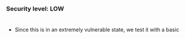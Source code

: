 ### Security level: LOW
# 
* Since this is in an extremely vulnerable state, we test it with a basic <script> tag with an alert function.
  It was saved onto the website, as we can see from the source code.
* Whenever I reload the page, it would repeat the alert and create more entries onto the guestbook. To avoid
  this, I would need to clear it via the form button.
#
![](./images/XSS_S1.png)
![](./images/XSS_S2.png)
![](./images/XSS_S3.png)
![](./images/XSS_S4.png)
![](./images/XSS_S5.png)

### Security level: MEDIUM
#
